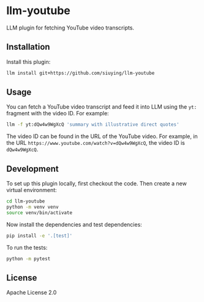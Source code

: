 # llm-youtube

LLM plugin for fetching YouTube video transcripts.

## Installation

Install this plugin:

```bash
llm install git+https://github.com/siuying/llm-youtube
```

## Usage

You can fetch a YouTube video transcript and feed it into LLM using the `yt:` fragment with the video ID. For example:

```bash
llm -f yt:dQw4w9WgXcQ 'summary with illustrative direct quotes'
```

The video ID can be found in the URL of the YouTube video. For example, in the URL `https://www.youtube.com/watch?v=dQw4w9WgXcQ`, the video ID is `dQw4w9WgXcQ`.

## Development

To set up this plugin locally, first checkout the code. Then create a new virtual environment:

```bash
cd llm-youtube
python -m venv venv
source venv/bin/activate
```

Now install the dependencies and test dependencies:

```bash
pip install -e '.[test]'
```

To run the tests:

```bash
python -m pytest
```

## License

Apache License 2.0 